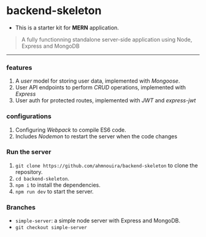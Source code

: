 # backend-skeleton

* This is a starter kit for **MERN** application.

> A fully functionning standalone server-side application using Node, Express and MongoDB

---

### features 

1. A *user* model for storing user data, implemented with *Mongoose*.
2. User API endpoints to perform *CRUD* operations, implemented with *Express*
3. User auth for protected routes, implemented with *JWT* and *express-jwt*

### configurations 

1. Configuring *Webpack* to compile ES6 code.
2. Includes *Nodemon* to restart the server when the code changes 

### Run the server 

1. `git clone https://github.com/ahmnouira/backend-skeleton` to clone the repository.
2. `cd backend-skeleton`.
3. `npm i` to install the dependencies.
4. `npm run dev` to start the server.

### Branches 

- `simple-server`: a simple node server with Express and MongoDB.
 - `git checkout simple-server` 




